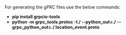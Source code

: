 For generating the gPRC files use the below commands:
- **pip install grpcio-tools**
- **python -m grpc_tools.protoc -I./ --python_out=./ --grpc_python_out=./ location_event.proto**
